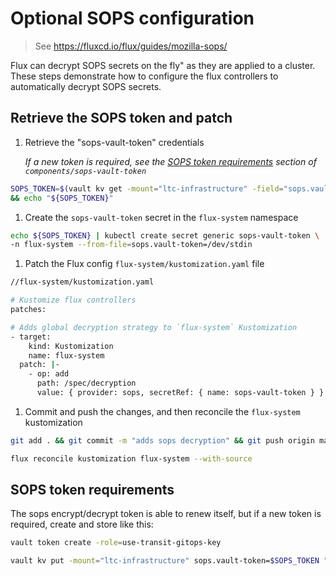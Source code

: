 # Optional SOPS configuration

> See <https://fluxcd.io/flux/guides/mozilla-sops/>

Flux can decrypt SOPS secrets on the fly" as they are applied to a cluster. These steps demonstrate how to configure the flux controllers to automatically decrypt SOPS secrets.

## Retrieve the SOPS token and patch

1. Retrieve the "sops-vault-token" credentials

    *If a new token is required, see the [SOPS token requirements](../../components/sops-vault-token/NOTES.md) section of `components/sops-vault-token`*

  ```bash
  SOPS_TOKEN=$(vault kv get -mount="ltc-infrastructure" -field="sops.vault-token" "flux/sops-vault-token") \
  && echo "${SOPS_TOKEN}"
  ```

1. Create the `sops-vault-token` secret in the `flux-system` namespace

  ```bash
  echo ${SOPS_TOKEN} | kubectl create secret generic sops-vault-token \
  -n flux-system --from-file=sops.vault-token=/dev/stdin
  ```

1. Patch the Flux config `flux-system/kustomization.yaml` file

  ```bash
  //flux-system/kustomization.yaml

  # Kustomize flux controllers
  patches:

  # Adds global decryption strategy to `flux-system` Kustomization
  - target:
      kind: Kustomization
      name: flux-system
    patch: |-
      - op: add
        path: /spec/decryption
        value: { provider: sops, secretRef: { name: sops-vault-token } }
  ```

1. Commit and push the changes, and then reconcile the `flux-system` kustomization

  ```bash
  git add . && git commit -m "adds sops decryption" && git push origin main

  flux reconcile kustomization flux-system --with-source
  ```

## SOPS token requirements

The sops encrypt/decrypt token is able to renew itself, but if a new token is required, create and store like this:

```bash
vault token create -role=use-transit-gitops-key

vault kv put -mount="ltc-infrastructure" sops.vault-token=$SOPS_TOKEN "flux/sops-vault-token"
```
